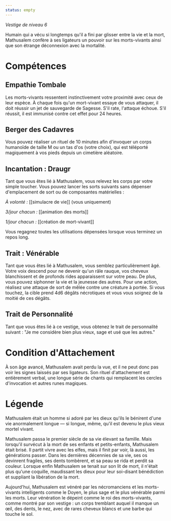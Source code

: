 ```yaml
---
status: empty
---
```

*Vestige de niveau 6*

Humain qui a vécu si longtemps qu'il a fini par glisser entre la vie et la mort, Mathusalem confère à ses ligateurs un pouvoir sur les morts-vivants ainsi que son étrange déconnexion avec la mortalité.

# Compétences

## Empathie Tombale
Les morts-vivants ressentent instinctivement votre proximité avec ceux de leur espèce. À chaque fois qu'un mort-vivant essaye de vous attaquer, il doit réussir un jet de sauvegarde de Sagesse. S'il rate, l'attaque échoue. S'il réussit, il est immunisé contre cet effet pour 24 heures.

## Berger des Cadavres
Vous pouvez réaliser un rituel de 10 minutes afin d'invoquer un corps humanoïde de taille M ou un tas d'os (votre choix), qui est téléporté magiquement à vos pieds depuis un cimetière aléatoire.

## Incantation : Draugr
Tant que vous êtes lié à Mathusalem, vous relevez les corps par votre simple toucher. Vous pouvez lancer les sorts suivants sans dépenser d'emplacement de sort ou de composantes matérielles :

*À volonté :* [[simulacre de vie]] (vous uniquement)

*3/jour chacun :* [[animation des morts]]

*1/jour chacun :* [[création de mort-vivant]]

Vous regagnez toutes les utilisations dépensées lorsque vous terminez un repos long.

## Trait : Vénérable
Tant que vous êtes lié à Mathusalem, vous semblez particulièrement âgé. Votre voix descend pour ne devenir qu'un râle rauque, vos cheveux blanchissent et de profonds rides apparaissent sur votre peau. De plus, vous pouvez siphonner la vie et la jeunesse des autres. Pour une action, réalisez une attaque de sort de mêlée contre une créature à portée. Si vous touchez, la cible prend 4d6 dégâts nécrotiques et vous vous soignez de la moitié de ces dégâts.

## Trait de Personnalité
Tant que vous êtes lié à ce vestige, vous obtenez le trait de personnalité suivant : "Je me considère bien plus vieux, sage et usé que les autres."

# Condition d'Attachement
À son âge avancé, Mathusalem avait perdu la vue, et il ne peut donc pas voir les signes laissés par ses ligateurs. Son rituel d'attachement est entièrement verbal, une longue série de chants qui remplacent les cercles d'invocation et autres runes magiques.

# Légende
Mathusalem était un homme si adoré par les dieux qu'ils le bénirent d'une vie anormalement longue — si longue, même, qu'il est devenu le plus vieux mortel vivant.

Mathusalem passa le premier siècle de sa vie élevant sa famille. Mais lorsqu'il survécut à la mort de ses enfants et petits-enfants, Mathusalem était brisé. Il partit vivre avec les elfes, mais il finit par voir, là aussi, les générations passer. Dans les dernières décennies de sa vie, ses os devinrent fragiles, ses dents tombèrent, et sa peau se rida et perdit sa couleur. Lorsque enfin Mathusalem se tenait sur son lit de mort, il n'était plus qu'une coquille, maudissant les dieux pour leur soi-disant bénédiction et suppliant la libération de la mort.

Aujourd'hui, Mathusalem est vénéré par les nécromanciens et les morts-vivants intelligents comme le Doyen, le plus sage et le plus vénérable parmi les morts. Leur vénération le dépeint comme le roi des morts-vivants, comme montré par son vestige : un corps tremblant auquel il manque un œil, des dents, le nez, avec de rares cheveux blancs et une barbe qui touche le sol.
